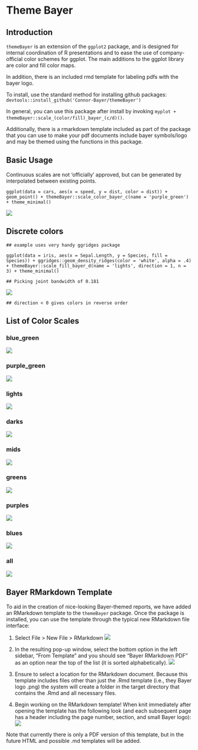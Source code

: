 # Theme Bayer

## Introduction

`themeBayer` is an extension of the `ggplot2` package, and is designed
for internal coordination of R presentations and to ease the use of
company-official color schemes for ggplot. The main additions to the
ggplot library are color and fill color maps.

In addition, there is an included rmd template for labeling pdfs with the bayer logo.

To install, use the standard method for installing github packages: `devtools::install_github('Connor-Bayer/themeBayer')`

In general, you can use this package after install by invoking
`myplot + themeBayer::scale_(color/fill)_bayer_(c/d)()`.

Additionally, there is a rmarkdown template included as part of the
package that you can use to make your pdf documents include bayer
symbols/logo and may be themed using the functions in this package.

## Basic Usage

Continuous scales are not ‘officially’ approved, but can be generated by
interpolated between existing points.

    ggplot(data = cars, aes(x = speed, y = dist, color = dist)) + geom_point() + themeBayer::scale_color_bayer_c(name = 'purple_green') + theme_minimal()

![](readme_files/figure-markdown_strict/cont-plot-1.png)

## Discrete colors

    ## example uses very handy ggridges package

    ggplot(data = iris, aes(x = Sepal.Length, y = Species, fill = Species)) + ggridges::geom_density_ridges(color = 'white', alpha = .4) + themeBayer::scale_fill_bayer_d(name = 'lights', direction = 1, n = 3) + theme_minimal()

    ## Picking joint bandwidth of 0.181

![](readme_files/figure-markdown_strict/disc-plot-1.png)

    ## direction < 0 gives colors in reverse order

## List of Color Scales

### blue\_green

![](readme_files/figure-markdown_strict/unnamed-chunk-1-1.png)

### purple\_green

![](readme_files/figure-markdown_strict/unnamed-chunk-2-1.png)

### lights

![](readme_files/figure-markdown_strict/unnamed-chunk-3-1.png)

### darks

![](readme_files/figure-markdown_strict/unnamed-chunk-4-1.png)

### mids

![](readme_files/figure-markdown_strict/unnamed-chunk-5-1.png)

### greens

![](readme_files/figure-markdown_strict/unnamed-chunk-6-1.png)

### purples

![](readme_files/figure-markdown_strict/unnamed-chunk-7-1.png)

### blues

![](readme_files/figure-markdown_strict/unnamed-chunk-8-1.png)

### all

![](readme_files/figure-markdown_strict/unnamed-chunk-9-1.png)

## Bayer RMarkdown Template

To aid in the creation of nice-looking Bayer-themed reports, we have
added an RMarkdown template to the `themeBayer` package. Once the
package is installed, you can use the template through the typical new
RMarkdown file interface:

1.  Select File &gt; New File &gt; RMarkdown ![](inst/img/new_rmd.png)

2.  In the resulting pop-up window, select the bottom option in the left
    sidebar, “From Template” and you should see “Bayer RMarkdown PDF” as
    an option near the top of the list (it is sorted alphabetically).
    ![](inst/img/rmd_menu.png)

3.  Ensure to select a location for the RMarkdown document. Because this
    template includes files other than just the .Rmd template (i.e.,
    they Bayer logo .png) the system will create a folder in the target
    directory that contains the .Rmd and all necessary files.

4.  Begin working on the RMarkdown template! When knit immediately after
    opening the template has the following look (and each subsequent
    page has a header including the page number, section, and small
    Bayer logo): ![](inst/img/pdf_template.png)

Note that currently there is only a PDF version of this template, but in
the future HTML and possible .md templates will be added.
